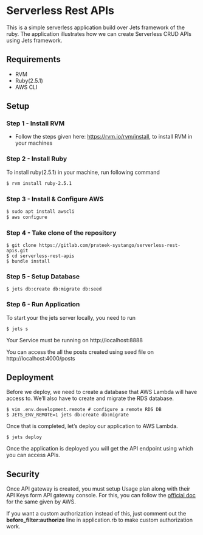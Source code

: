 # Serverless Rest APIs
This is a simple serverless application build over Jets framework of the ruby. The application illustrates how we can create Serverless CRUD APIs using Jets framework.
## Requirements
* RVM
* Ruby(2.5.1)
* AWS CLI

## Setup

### Step 1 - Install RVM
* Follow the steps given here: https://rvm.io/rvm/install, to install RVM in your machines

### Step 2 - Install Ruby
To install ruby(2.5.1) in your machine, run following command
```sh
$ rvm install ruby-2.5.1
```
### Step 3 - Install & Configure AWS
```sh
$ sudo apt install awscli
$ aws configure
```

### Step 4 - Take clone of the repository

```ruby_on_rails
$ git clone https://gitlab.com/prateek-systango/serverless-rest-apis.git
$ cd serverless-rest-apis
$ bundle install
```

### Step 5 - Setup Database

```ruby_on_rails
$ jets db:create db:migrate db:seed
```
### Step 6 - Run Application

To start your the jets server locally, you need to run

```ruby_on_rails
$ jets s
```
Your Service must be running on http://localhost:8888

You can access the all the posts created using seed file on http://localhost:4000/posts

## Deployment
 Before we deploy, we need to create a database that AWS Lambda will have access to. 
 We’ll also have to create and migrate the RDS database.
```ruby_on_rails
$ vim .env.development.remote # configure a remote RDS DB
$ JETS_ENV_REMOTE=1 jets db:create db:migrate
```
Once that is completed, let’s deploy our application to AWS Lambda.

```ruby_on_rails
$ jets deploy
```

Once the application is deployed you will get the API endpoint using which you can access  APIs.

## Security

Once API gateway is created, you must setup Usage plan along with their API Keys form API gateway console. For this, you can follow the [official doc](https://docs.aws.amazon.com/apigateway/latest/developerguide/api-gateway-setup-api-key-with-console.html) for the same given by AWS.

If you want a custom authorization instead of this, just comment out the **before_filter:authorize** line in application.rb to make custom authorization work.